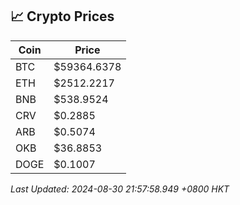 ## 📈 Crypto Prices

| Coin | Price |
| ---- | ----- |
| BTC | $59364.6378 |
| ETH | $2512.2217 |
| BNB | $538.9524 |
| CRV | $0.2885 |
| ARB | $0.5074 |
| OKB | $36.8853 |
| DOGE | $0.1007 |

_Last Updated: 2024-08-30 21:57:58.949 +0800 HKT_